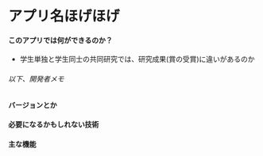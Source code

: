 # アプリ名ほげほげ

#### このアプリでは何ができるのか？
* 学生単独と学生同士の共同研究では、研究成果(賞の受賞)に違いがあるのか

###### 以下、開発者メモ
#### バージョンとか

#### 必要になるかもしれない技術


#### 主な機能



